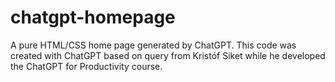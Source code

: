 # chatgpt-homepage
A pure HTML/CSS home page generated by ChatGPT. 
This code was created with ChatGPT based on query from Kristóf Siket while he developed the ChatGPT for Productivity course.
